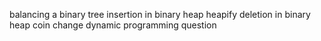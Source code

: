 balancing a binary tree
insertion in binary heap
heapify
deletion in binary heap
coin change dynamic programming question
